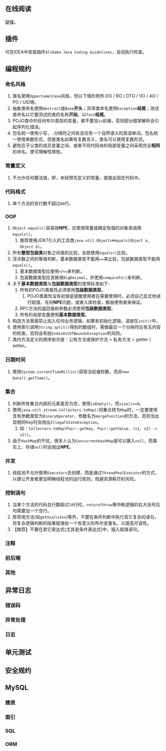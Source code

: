## 在线阅读

[链接](https://developer.aliyun.com/topic/java20)。



## 插件

可在IDEA中安装插件`Alibaba Java Coding Guidelines`，自动执行检查。



## 编程规约

### 命名风格

1. 类名使用`UpperCamelCase`风格，但以下情形例外:DO / BO / DTO / VO / AO / PO / UID等。
2. 抽象类命名使用`Abstract`或`Base`**开头**；异常类命名使用`Exception`**结尾**；测试类命名以它要测试的类的名称**开始**，以`Test`**结尾**。
3. POJO类中的任何布尔类型的变量，都不要加`is`前缀，否则部分框架解析会引起序列化错误。
4. 包名统一使用小写，`.`分隔符之间有且仅有一个自然语义的英语单词。包名统一使用单数形式，但是类名如果有复数含义，类名可以使用复数形式。
5. 避免在子父类的成员变量之间、或者不同代码块的局部变量之间采用完全**相同**的命名，使可理解性降低。

### 常量定义

1. 不允许任何魔法值，即，未经预先定义的常量，直接出现在代码中。

### 代码格式

1. 单个方法的总行数不超过`80`行。

### OOP

1. `Object.equals()`容易抛**NPE**，应使用常量或确定有值的对象来调用`equals()`。
   1. 推荐使用JDK7引入的工具类`java.util.Objects#equals(Object a, Object b)`。
2. 所有**整型包装类**对象之间值的比较，全部使用`equals()`比较。
3. 浮点数之间的等值判断，基本数据类型不能用`==`来比较，包装数据类型不能用`equals()`。
   1. 基本数据类型应使用`<`/`<=`来判断。
   2. 包装数据类型应该换用`BigDecimal`，并使用`compareTo()`来判断。
4. 关于**基本数据类型**与**包装数据类型**的使用标准如下:
   1. 所有的POJO类属性必须使用**包装数据类型**。
      1. POJO类属性没有初值是提醒使用者在需要使用时，必须自己显式地进行赋值，任何**NPE**问题，或者入库检查，都由使用者来保证。
   2. RPC方法的返回值和参数必须使用**包装数据类型**。
   3. 所有的局部变量使用**基本数据类型**。
5. 构造方法里面禁止加入任何业务逻辑，如果有初始化逻辑，请放在`init()`中。
6. 使用索引调用`String.split()`得到的数组时，需做最后一个分隔符后有无内容的检查，否则会有抛`IndexOutOfBoundsException`的风险。
7. 类内方法定义的顺序依次是：公有方法或保护方法 > 私有方法 > getter / setter。

### 日期时间

1. 使用`System.currentTimeMillis()`获取当前毫秒数，而非`new Date().getTime()`。

### 集合

1. 判断所有集合内部的元素是否为空，使用`isEmpty()`，而`size()==0`。
2. 使用`java.util.stream.Collectors.toMap()`将集合转为`Map`时，一定要使用含有参数类型为`BinaryOperator`、参数名为`mergeFunction`的方法，否则当出现相同Key时会抛出`IllegalStateException`。
   1. 如：`Collectors.toMap(Pair::getKey, Pair::getValue, (v1, v2) -> v2))`。
3. 由于`HashMap`的干扰，很多人认为`ConcurrentHashMap`是可以置入`null`，而事实上，存储`null`时会抛出**NPE**。

### 并发

1. 线程池不允许使用`Executors`去创建，而是通过`ThreadPoolExecutor`的方式，以便让开发者更加明确线程池的运行规则，规避资源耗尽的风险。

### 控制语句

1. 当某个方法的代码总行数超过`10`行时，`return`/`throw`等中断逻辑的右大括号后均需要加一个空行。
2. 除常用方法(如`getXxx`/`isXxx`)等外，不要在条件判断中执行其它复杂的语句，将复杂逻辑判断的结果赋值给一个有意义的布尔变量名，以提高可读性。
3. 【推荐】不要在其它表达式(尤其是条件表达式)中，插入赋值语句。

### 注释

### 前后端

### 其他



## 异常日志

### 错误码

### 异常处理

### 日志



## 单元测试



## 安全规约



## MySQL

### 建表

### 索引

### SQL

### ORM

